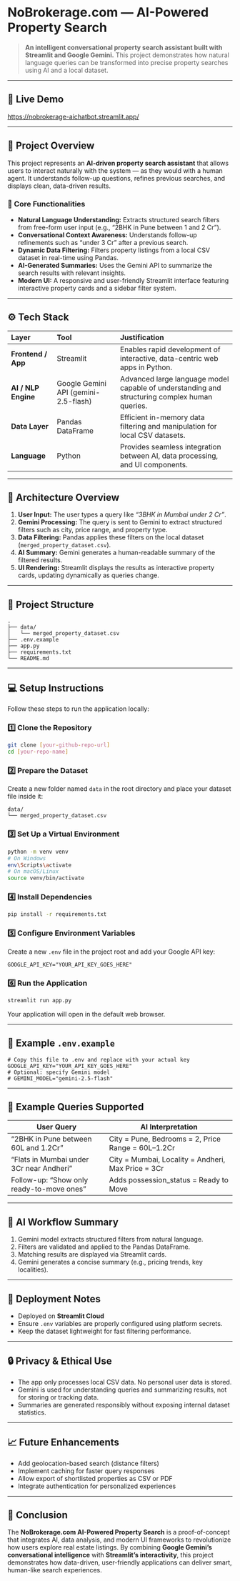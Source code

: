 #  NoBrokerage.com — AI-Powered Property Search

> **An intelligent conversational property search assistant built with Streamlit and Google Gemini.** This project demonstrates how natural language queries can be transformed into precise property searches using AI and a local dataset.

---

## 🚀 Live Demo

https://nobrokerage-aichatbot.streamlit.app/

---

## 📘 Project Overview

This project represents an **AI-driven property search assistant** that allows users to interact naturally with the system — as they would with a human agent. It understands follow-up questions, refines previous searches, and displays clean, data-driven results.

### 🔑 Core Functionalities

* **Natural Language Understanding:** Extracts structured search filters from free-form user input (e.g., “2BHK in Pune between 1 and 2 Cr”).
* **Conversational Context Awareness:** Understands follow-up refinements such as “under 3 Cr” after a previous search.
* **Dynamic Data Filtering:** Filters property listings from a local CSV dataset in real-time using Pandas.
* **AI-Generated Summaries:** Uses the Gemini API to summarize the search results with relevant insights.
* **Modern UI:** A responsive and user-friendly Streamlit interface featuring interactive property cards and a sidebar filter system.

---

## ⚙️ Tech Stack

| Layer               | Tool                                 | Justification                                                                                 |
| :------------------ | :----------------------------------- | :-------------------------------------------------------------------------------------------- |
| **Frontend / App**  | Streamlit                            | Enables rapid development of interactive, data-centric web apps in Python.                    |
| **AI / NLP Engine** | Google Gemini API (gemini-2.5-flash) | Advanced large language model capable of understanding and structuring complex human queries. |
| **Data Layer**      | Pandas DataFrame                     | Efficient in-memory data filtering and manipulation for local CSV datasets.                   |
| **Language**        | Python                               | Provides seamless integration between AI, data processing, and UI components.                 |

---

## 🧠 Architecture Overview

1. **User Input:** The user types a query like *“3BHK in Mumbai under 2 Cr”*.
2. **Gemini Processing:** The query is sent to Gemini to extract structured filters such as city, price range, and property type.
3. **Data Filtering:** Pandas applies these filters on the local dataset (`merged_property_dataset.csv`).
4. **AI Summary:** Gemini generates a human-readable summary of the filtered results.
5. **UI Rendering:** Streamlit displays the results as interactive property cards, updating dynamically as queries change.

---

## 📂 Project Structure

```
.
├── data/
│   └── merged_property_dataset.csv
├── .env.example
├── app.py
├── requirements.txt
└── README.md
```

---

## 💻 Setup Instructions

Follow these steps to run the application locally:

### 1️⃣ Clone the Repository

```bash
git clone [your-github-repo-url]
cd [your-repo-name]
```

### 2️⃣ Prepare the Dataset

Create a new folder named `data` in the root directory and place your dataset file inside it:

```
data/
└── merged_property_dataset.csv
```

### 3️⃣ Set Up a Virtual Environment

```bash
python -m venv venv
# On Windows
env\Scripts\activate
# On macOS/Linux
source venv/bin/activate
```

### 4️⃣ Install Dependencies

```bash
pip install -r requirements.txt
```

### 5️⃣ Configure Environment Variables

Create a new `.env` file in the project root and add your Google API key:

```env
GOOGLE_API_KEY="YOUR_API_KEY_GOES_HERE"
```

### 6️⃣ Run the Application

```bash
streamlit run app.py
```

Your application will open in the default web browser.

---

## 🧾 Example `.env.example`

```env
# Copy this file to .env and replace with your actual key
GOOGLE_API_KEY="YOUR_API_KEY_GOES_HERE"
# Optional: specify Gemini model
# GEMINI_MODEL="gemini-2.5-flash"
```

---

## 🧩 Example Queries Supported

| User Query                                | AI Interpretation                                      |
| ----------------------------------------- | ------------------------------------------------------ |
| “2BHK in Pune between 60L and 1.2Cr”      | City = Pune, Bedrooms = 2, Price Range = 60L–1.2Cr     |
| “Flats in Mumbai under 3Cr near Andheri”  | City = Mumbai, Locality = Andheri, Max Price = 3Cr     |
| Follow-up: “Show only ready-to-move ones” | Adds possession_status = Ready to Move                 |

---

## 🧠 AI Workflow Summary

1. Gemini model extracts structured filters from natural language.
2. Filters are validated and applied to the Pandas DataFrame.
3. Matching results are displayed via Streamlit cards.
4. Gemini generates a concise summary (e.g., pricing trends, key localities).

---

## 🧭 Deployment Notes

* Deployed on **Streamlit Cloud**
* Ensure `.env` variables are properly configured using platform secrets.
* Keep the dataset lightweight for fast filtering performance.

---

## 🔒 Privacy & Ethical Use

* The app only processes local CSV data. No personal user data is stored.
* Gemini is used for understanding queries and summarizing results, not for storing or tracking data.
* Summaries are generated responsibly without exposing internal dataset statistics.

---

## 📈 Future Enhancements

* Add geolocation-based search (distance filters)
* Implement caching for faster query responses
* Allow export of shortlisted properties as CSV or PDF
* Integrate authentication for personalized experiences

---


## 🏁 Conclusion

The **NoBrokerage.com AI-Powered Property Search** is a proof-of-concept that integrates AI, data analysis, and modern UI frameworks to revolutionize how users explore real estate listings. By combining **Google Gemini’s conversational intelligence** with **Streamlit’s interactivity**, this project demonstrates how data-driven, user-friendly applications can deliver smart, human-like search experiences.

